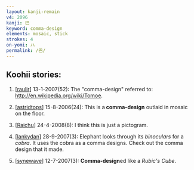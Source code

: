 ```yaml
---
layout: kanji-remain
v4: 2096
kanji: 巴
keyword: comma-design
elements: mosaic, stick
strokes: 4
on-yomi: ハ
permalink: /巴/
---
```


## Koohii stories: 

1) [<a href="http://kanji.koohii.com/profile/raulir">raulir</a>] 13-1-2007(52): The &quot;comma-design&quot; referred to: <a href="http://en.wikipedia.org/wiki/Tomoe">http://en.wikipedia.org/wiki/Tomoe</a>.

2) [<a href="http://kanji.koohii.com/profile/astridtops">astridtops</a>] 15-8-2006(24): This is a<strong> comma-design</strong> outlaid in mosaic on the floor.

3) [<a href="http://kanji.koohii.com/profile/Raichu">Raichu</a>] 24-4-2008(8): I think this is just a pictogram.

4) [<a href="http://kanji.koohii.com/profile/lankydan">lankydan</a>] 28-9-2007(3): Elephant looks through its <em>binoculars</em> for a <em>cobra</em>. It uses the cobra as a comma designs. Check out the comma design that it made.

5) [<a href="http://kanji.koohii.com/profile/synewave">synewave</a>] 12-7-2007(3): <strong>Comma-design</strong>ed like a <em>Rubic&#039;s Cube</em>.

